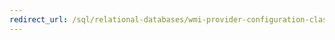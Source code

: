 ```yaml
---
redirect_url: /sql/relational-databases/wmi-provider-configuration-classes/servernetworkprotocolproperty-class/instancename-property-servernetworkprotocolproperty-class?toc=%2fsql%2frelational-databases%2fwmi-provider-configuration-classes%2fservernetworkprotocolproperty-class%2ftoc.json
---
```

